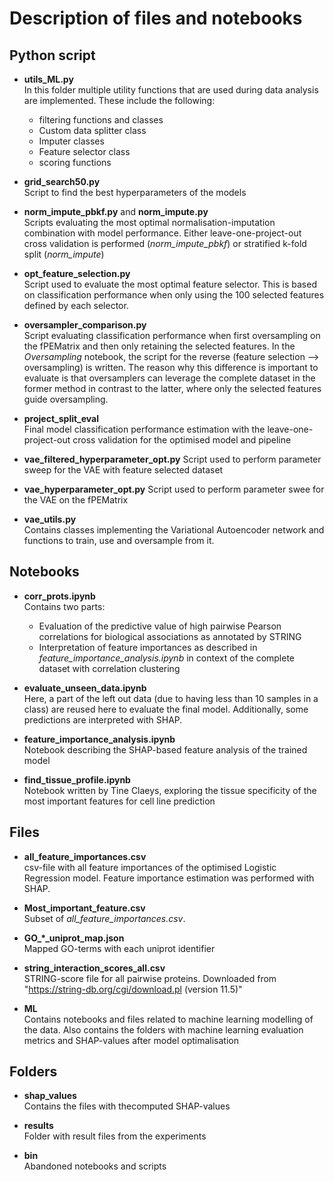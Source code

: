# Description of files and notebooks

## Python script

* **utils_ML.py** <br>
In this folder multiple utility functions that are used during data analysis are implemented. These include the following:
    - filtering functions and classes
    - Custom data splitter class
    - Imputer classes
    - Feature selector class
    - scoring functions

* **grid_search50.py** <br>
Script to find the best hyperparameters of the models

* **norm_impute_pbkf.py** and **norm_impute.py**<br>
Scripts evaluating the most optimal normalisation-imputation combination with model performance. Either leave-one-project-out cross validation is performed (*norm_impute_pbkf*) or stratified k-fold split (*norm_impute*)

*  **opt_feature_selection.py** <br>
Script used to evaluate the most optimal feature selector. This is based on classification performance when only using the 100 selected features defined by each selector.

* **oversampler_comparison.py** <br>
Script evaluating classification performance when first oversampling on the fPEMatrix and then only retaining the selected features. In the *Oversampling* notebook, the script for the reverse (feature selection --> oversampling) is written. The reason why this difference is important to evaluate is that oversamplers can leverage the complete dataset in the former method in contrast to the latter, where only the selected features guide oversampling.

* **project_split_eval**<br>
Final model classification performance estimation with the leave-one-project-out cross validation for the optimised model and pipeline

* **vae_filtered_hyperparameter_opt.py**
Script used to perform parameter sweep for the VAE with feature selected dataset

* **vae_hyperparameter_opt.py**
Script used to perform parameter swee for the VAE on the fPEMatrix

* **vae_utils.py** <br>
Contains classes implementing the Variational Autoencoder network and functions to train, use and oversample from it.

## Notebooks

* **corr_prots.ipynb**<br>
Contains two parts: 
    - Evaluation of the predictive value of high pairwise Pearson correlations for biological associations as annotated by STRING
    - Interpretation of feature importances as described in *feature_importance_analysis.ipynb* in context of the complete dataset with correlation clustering

* **evaluate_unseen_data.ipynb** <br>
Here, a part of the left out data (due to having less than 10 samples in a class) are reused here to evaluate the final model. Additionally, some predictions are interpreted with SHAP.

* **feature_importance_analysis.ipynb** <br>
Notebook describing the SHAP-based feature analysis of the trained model

* **find_tissue_profile.ipynb** <br>
Notebook written by Tine Claeys, exploring the tissue specificity of the most important features for cell line prediction


## Files

* **all_feature_importances.csv** <br>
csv-file with all feature importances of the optimised Logistic Regression model. Feature importance estimation was performed with SHAP.

* **Most_important_feature.csv** <br>
Subset of *all_feature_importances.csv*.

* **GO_\*_uniprot_map.json** <br>
Mapped GO-terms with each uniprot identifier

* **string_interaction_scores_all.csv** <br>
STRING-score file for all pairwise proteins. Downloaded from "https://string-db.org/cgi/download.pl (version 11.5)"

* **ML** <br>
Contains notebooks and files related to machine learning modelling of the data. Also contains the folders with machine learning evaluation metrics and SHAP-values after model optimalisation

## Folders

* **shap_values**<br>
Contains the files with thecomputed SHAP-values

* **results** <br>
Folder with result files from the experiments

* **bin** <br>
Abandoned notebooks and scripts